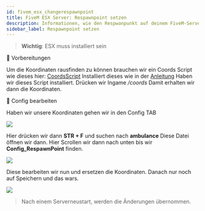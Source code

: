 ```yaml
---
id: fivem_esx_changerespawnpoint
title: FiveM ESX Server: Respawnpoint setzen
description: Informationen, wie den Respwanpunkt auf deinem FiveM-Server mit ESX von ZAP-Hosting setzen/ändern kannst - ZAP-Hosting.com Dokumentationen
sidebar_label: Respawnpoint setzen
---
```


> **Wichtig**: ESX muss installiert sein

📔 Vorbereitungen

Um die Koordinaten rausfinden zu können brauchen wir ein Coords Script wie dieses hier:
[CoordsScript](https://github.com/qalle-fivem/qalle_coords)
Installiert dieses wie in der [Anleitung](fivem_installresources.md)
Haben wir dieses Script installiert. Drücken wir Ingame */coords*
Damit erhalten wir dann die Koordinaten.

📑 Config bearbeiten

Haben wir unsere Koordinaten gehen wir in den Config TAB

![](https://screensaver01.zap-hosting.com/index.php/s/EDfkc5pDLyYYXq4/preview)

Hier drücken wir dann **STR + F** und suchen nach **ambulance**
Diese Datei öffnen wir dann.
Hier Scrollen wir dann nach unten bis wir **Config_RespawnPoint** finden.

![](https://screensaver01.zap-hosting.com/index.php/s/5HXdRQWNeRNKYfd/preview)

Diese bearbeiten wir nun und ersetzen die Koordinaten.
Danach nur noch auf Speichern und das wars.

![](https://screensaver01.zap-hosting.com/index.php/s/dxzXNxkMR9PHmq8/preview)

> Nach einem Serverneustart, werden die Änderungen übernommen.
